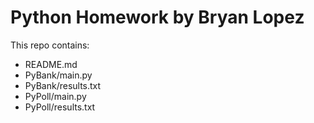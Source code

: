 # Python Homework by Bryan Lopez

This repo contains:

- README.md
- PyBank/main.py
- PyBank/results.txt
- PyPoll/main.py
- PyPoll/results.txt

